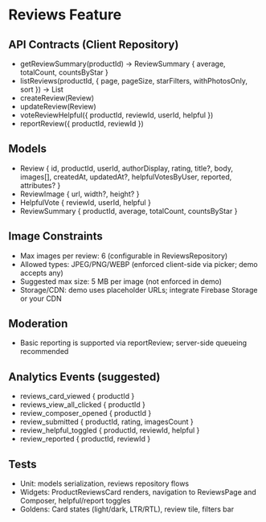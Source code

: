 # Reviews Feature

## API Contracts (Client Repository)

- getReviewSummary(productId) → ReviewSummary { average, totalCount, countsByStar }
- listReviews(productId, { page, pageSize, starFilters, withPhotosOnly, sort }) → List<Review>
- createReview(Review)
- updateReview(Review)
- voteReviewHelpful({ productId, reviewId, userId, helpful })
- reportReview({ productId, reviewId })

## Models

- Review { id, productId, userId, authorDisplay, rating, title?, body, images[], createdAt, updatedAt?, helpfulVotesByUser, reported, attributes? }
- ReviewImage { url, width?, height? }
- HelpfulVote { reviewId, userId, helpful }
- ReviewSummary { productId, average, totalCount, countsByStar }

## Image Constraints

- Max images per review: 6 (configurable in ReviewsRepository)
- Allowed types: JPEG/PNG/WEBP (enforced client-side via picker; demo accepts any)
- Suggested max size: 5 MB per image (not enforced in demo)
- Storage/CDN: demo uses placeholder URLs; integrate Firebase Storage or your CDN

## Moderation

- Basic reporting is supported via reportReview; server-side queueing recommended

## Analytics Events (suggested)

- reviews_card_viewed { productId }
- reviews_view_all_clicked { productId }
- review_composer_opened { productId }
- review_submitted { productId, rating, imagesCount }
- review_helpful_toggled { productId, reviewId, helpful }
- review_reported { productId, reviewId }

## Tests

- Unit: models serialization, reviews repository flows
- Widgets: ProductReviewsCard renders, navigation to ReviewsPage and Composer, helpful/report toggles
- Goldens: Card states (light/dark, LTR/RTL), review tile, filters bar


